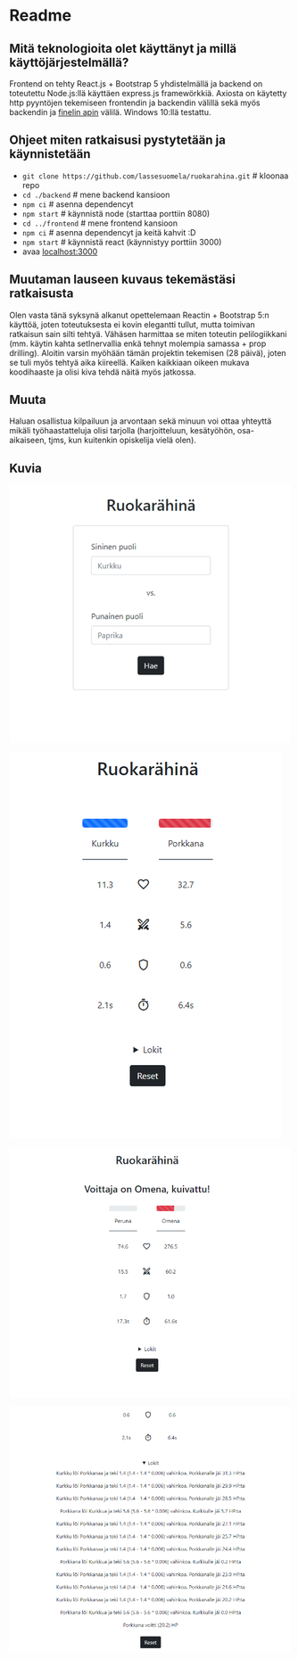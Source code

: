 # Readme

## Mitä teknologioita olet käyttänyt ja millä käyttöjärjestelmällä?

Frontend on tehty React.js + Bootstrap 5 yhdistelmällä ja backend on toteutettu Node.js:llä käyttäen express.js framewörkkiä. Axiosta on käytetty http pyyntöjen tekemiseen frontendin ja backendin välillä sekä myös backendin ja [finelin apin](https://fineli.fi/fineli/api/v1/foods?q=omena) välilä. Windows 10:llä testattu.

## Ohjeet miten ratkaisusi pystytetään ja käynnistetään

- `git clone https://github.com/lassesuomela/ruokarahina.git` # kloonaa repo
- `cd ./backend` # mene backend kansioon
- `npm ci` # asenna dependencyt
- `npm start` # käynnistä node (starttaa porttiin 8080)
- `cd ../frontend` # mene frontend kansioon
- `npm ci` # asenna dependencyt ja keitä kahvit :D
- `npm start` # käynnistä react (käynnistyy porttiin 3000)
- avaa [localhost:3000](http://localhost:3000)
  
## Muutaman lauseen kuvaus tekemästäsi ratkaisusta

Olen vasta tänä syksynä alkanut opettelemaan Reactin + Bootstrap 5:n käyttöä, joten toteutuksesta ei kovin elegantti tullut, mutta toimivan ratkaisun sain silti tehtyä. Vähäsen harmittaa se miten toteutin pelilogiikkani (mm. käytin kahta setInervallia enkä tehnyt molempia samassa + prop drilling). Aloitin varsin myöhään tämän projektin tekemisen (28 päivä), joten se tuli myös tehtyä aika kiireellä. Kaiken kaikkiaan oikeen mukava koodihaaste ja olisi kiva tehdä näitä myös jatkossa.

## Muuta

Haluan osallistua kilpailuun ja arvontaan sekä minuun voi ottaa yhteyttä mikäli työhaastatteluja olisi tarjolla (harjoitteluun, kesätyöhön, osa-aikaiseen, tjms, kun kuitenkin opiskelija vielä olen).

## Kuvia

![Pelin aloitus](./images/game_start.png)

![peli kännissä](./images/game_on.png)

![Peli ohi](./images/game_won.png)

![Lokit](./images/logs.png)